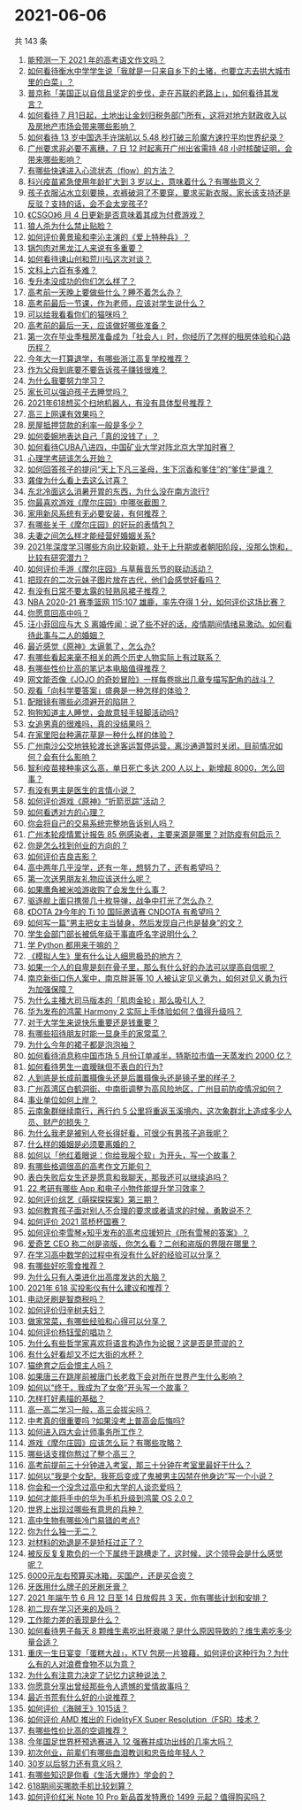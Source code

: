 # 2021-06-06

共 143 条

<!-- BEGIN -->
<!-- 最后更新时间 Sun Jun 06 2021 17:29:27 GMT+0800 (China Standard Time) -->

1. [能预测一下 2021 年的高考语文作文吗？](https://www.zhihu.com/question/451864903)
2. [如何看待衡水中学学生说「我就是一只来自乡下的土猪，也要立志去拱大城市里的白菜」？](https://www.zhihu.com/question/462345321)
3. [普京称「美国正以自信且坚定的步伐，走在苏联的老路上」，如何看待其发言？](https://www.zhihu.com/question/463282858)
4. [如何看待 7
   月1日起，土地出让金划归税务部门所有，这将对地方财政收入以及房地产市场会带来哪些影响？](https://www.zhihu.com/question/463323805)
5. [如何看待 13 岁中国选手许瑞航以 5.48
   秒打破三阶魔方速拧平均世界纪录？](https://www.zhihu.com/question/463234557)
6. [广州要求非必要不离穗，7 日 12 时起离开广州出省需持 48
   小时核酸证明，会带来哪些影响？](https://www.zhihu.com/question/463430613)
7. [有哪些快速进入心流状态（flow）的方法？](https://www.zhihu.com/question/20992764)
8. [科兴疫苗紧急使用年龄扩大到 3 岁以上，意味着什么？有哪些意义？](https://www.zhihu.com/question/463239638)
9. [孩子衣服沾水立刻要换，衣裤破洞了不要穿，要求买新衣服，家长该支持还是反驳？支持的话，会不会太宠孩子?](https://www.zhihu.com/question/459542600)
10. [《CSGO》6 月 4 日更新是否意味着其成为付费游戏？](https://www.zhihu.com/question/463103636)
11. [狼人杀为什么禁止贴脸？](https://www.zhihu.com/question/462970840)
12. [如何评价黄景瑜和李沁主演的《爱上特种兵》？](https://www.zhihu.com/question/462601125)
13. [锅包肉对黑龙江人来说有多重要？](https://www.zhihu.com/question/462784342)
14. [如何看待谏山创和荒川弘这次对谈？](https://www.zhihu.com/question/463257259)
15. [文科上六百有多难？](https://www.zhihu.com/question/350905229)
16. [专升本没成功的你们怎么样了？](https://www.zhihu.com/question/460210637)
17. [高考前一天晚上要做些什么？睡不着怎么办？](https://www.zhihu.com/question/458722775)
18. [高考前最后一节课，作为老师，应该对学生说什么？](https://www.zhihu.com/question/462695709)
19. [可以给我看看你们的猫咪吗？](https://www.zhihu.com/question/462824843)
20. [高考前的最后一天，应该做好哪些准备？](https://www.zhihu.com/question/463408596)
21. [第一次在毕业季租房准备成为「社会人」时，你经历了怎样的租房体验和心路历程？](https://www.zhihu.com/question/461693068)
22. [今年大一打算退学，有哪些浙江高复学校推荐？](https://www.zhihu.com/question/58522765)
23. [作为父母到底要不要告诉孩子赚钱很难？](https://www.zhihu.com/question/461239979)
24. [为什么我要努力学习？](https://www.zhihu.com/question/462192669)
25. [家长可以强迫孩子去睡觉吗？](https://www.zhihu.com/question/463206973)
26. [2021年618想买个扫地机器人，有没有具体型号推荐？](https://www.zhihu.com/question/397698378)
27. [高三上网课有效果吗？](https://www.zhihu.com/question/309967841)
28. [房屋抵押贷款的利率一般是多少？](https://www.zhihu.com/question/387069469)
29. [如何委婉地表达自己「真的没钱了」？](https://www.zhihu.com/question/462984155)
30. [如何看待CUBA八进四，中国矿业大学对阵北京大学加时赛？](https://www.zhihu.com/question/463306896)
31. [心理学考研该怎么开始？](https://www.zhihu.com/question/455742815)
32. [如何回答孩子的提问“天上下凡三圣母，生下沉香和爹住”的“爹住”是谁？](https://www.zhihu.com/question/462277776)
33. [龚俊为什么看上去这么讨喜？](https://www.zhihu.com/question/456646250)
34. [东北冷面这么消暑开胃的东西，为什么没在南方流行?](https://www.zhihu.com/question/462700732)
35. [你最喜欢游戏《摩尔庄园》中哪张截图？](https://www.zhihu.com/question/462564850)
36. [家用新风系统有无必要安装，有何推荐？](https://www.zhihu.com/question/28529319)
37. [有哪些关于《摩尔庄园》的好玩的表情包？](https://www.zhihu.com/question/462564869)
38. [夫妻之间怎么样才能经营好婚姻关系?](https://www.zhihu.com/question/349031552)
39. [2021年深度学习哪些方向比较新颖，处于上升期或者朝阳阶段，没那么饱和，比较有研究潜力？](https://www.zhihu.com/question/460500204)
40. [如何评价手游《摩尔庄园》与草莓音乐节的联动活动？](https://www.zhihu.com/question/463139385)
41. [把现在的二次元妹子图片放在古代，他们会感觉好看吗？](https://www.zhihu.com/question/462903907)
42. [有没有日常不要太露的轻熟风裙子推荐？](https://www.zhihu.com/question/323077384)
43. [NBA 2020-21 赛季篮网 115:107 雄鹿，率先夺得 1
    分，如何评价这场比赛？](https://www.zhihu.com/question/463395654)
44. [你愿意回高中吗？](https://www.zhihu.com/question/453231661)
45. [汪小菲回应与大 S
    离婚传闻：说了些不好的话，疫情期间情绪易激动。如何看待此事与二人的婚姻？](https://www.zhihu.com/question/463252497)
46. [最近感觉《原神》太逼氪了，怎么办?](https://www.zhihu.com/question/463036805)
47. [有哪些看起来毫不相关的两个历史人物实际上有过联系？](https://www.zhihu.com/question/392281921)
48. [有哪些性价比高的笔记本电脑值得推荐？](https://www.zhihu.com/question/322974536)
49. [网文能否像《JOJO
    的奇妙冒险》一样每卷挑出几章专描写配角的战斗？](https://www.zhihu.com/question/463065863)
50. [观看「向科学要答案」盛典是一种怎样的体验？](https://www.zhihu.com/question/463277854)
51. [配眼镜有哪些必须避开的陷阱？](https://www.zhihu.com/question/20123451)
52. [狗狗知道主人睡觉，会故意轻手轻脚活动吗?](https://www.zhihu.com/question/350491086)
53. [女追男真的很难吗，真的没结果吗？](https://www.zhihu.com/question/457364395)
54. [在家里阳台种满花草是一种什么样的体验？](https://www.zhihu.com/question/461296029)
55. [广州南沙公交地铁轮渡长途客运暂停运营，离沙通道暂时关闭，目前情况如何？会有什么影响？](https://www.zhihu.com/question/463278387)
56. [智利疫苗接种率这么高，单日死亡多达 200 人以上，新增超
    8000，怎么回事？](https://www.zhihu.com/question/463115629)
57. [有没有男主是医生的言情小说？](https://www.zhihu.com/question/370530816)
58. [如何评价游戏《原神》“折箭觅踪”活动？](https://www.zhihu.com/question/461653474)
59. [如何看透对方的心理？](https://www.zhihu.com/question/455593731)
60. [你会将自己的交易系统完整地告诉别人吗？](https://www.zhihu.com/question/462350634)
61. [广州本轮疫情累计报告 85
    例感染者，主要来源是哪里？对防疫有何启示？](https://www.zhihu.com/question/463254288)
62. [你是怎么找到创业的方向的？](https://www.zhihu.com/question/25857988)
63. [如何评价吉良吉影？](https://www.zhihu.com/question/23771796)
64. [高中两年几乎没学，还有一年，想努力了，还有希望吗？](https://www.zhihu.com/question/462084525)
65. [第一次送男朋友礼物应该送什么呢？](https://www.zhihu.com/question/320207842)
66. [如果鹰角被米哈游收购了会发生什么事？](https://www.zhihu.com/question/462537017)
67. [驱逐舰上面只携带几十枚导弹，战争中打光了怎么办？](https://www.zhihu.com/question/39027069)
68. [《DOTA 2》今年的 Ti 10 国际邀请赛 CNDOTA
    有希望吗？](https://www.zhihu.com/question/459216552)
69. [如何写一篇“男主把女主当替身，然后发现自己也是替身”的文？](https://www.zhihu.com/question/437395484)
70. [学生会部门部长被低年级干事直呼名字说明什么？](https://www.zhihu.com/question/21999602)
71. [学 Python 都用来干嘛的？](https://www.zhihu.com/question/34098079)
72. [《模拟人生》里有什么让人细思极恐的地方？](https://www.zhihu.com/question/264106033)
73. [如果一个人的自卑是刻在骨子里，那么有什么好的办法可以提高自信呢？](https://www.zhihu.com/question/461396765)
74. [南京新街口伤人案中，南京胖哥等 10
    人被认定见义勇为，如何对见义勇为行为加强保障？](https://www.zhihu.com/question/462770395)
75. [为什么主播大司马版本的「肌肉金轮」那么吸引人？](https://www.zhihu.com/question/461688762)
76. [华为发布的鸿蒙 Harmony 2
    实际上手体验如何？值得升级吗？](https://www.zhihu.com/question/458633364)
77. [对于大学生来说快乐重要还是钱重要？](https://www.zhihu.com/question/457081209)
78. [有哪些招待朋友时能一显身手的家常菜？](https://www.zhihu.com/question/28037354)
79. [为什么今年的裙子都是泡泡袖？](https://www.zhihu.com/question/397465205)
80. [如何看待消息称中国市场 5 月份订单减半，特斯拉市值一天蒸发约 2000
    亿？](https://www.zhihu.com/question/463066556)
81. [如何看待男生一直暧昧但不表白的行为?](https://www.zhihu.com/question/314211216)
82. [人到底是长成前置摄像头还是后置摄像头还是镜子里的样子？](https://www.zhihu.com/question/66063294)
83. [广州荔湾区白鹤洞街、中南街调整为高风险地区，广州目前防疫情况如何？](https://www.zhihu.com/question/462683954)
84. [事业单位如何上岸？](https://www.zhihu.com/question/345511835)
85. [云南象群继续南行，再行约 5
    公里将重返玉溪境内，这次象群北上造成多少人员、财产的损失？](https://www.zhihu.com/question/463102060)
86. [为什么我老是被别人夸长得好看，可很少有男孩子追我呢？](https://www.zhihu.com/question/319027663)
87. [什么样的婚姻是必须要离婚的？](https://www.zhihu.com/question/320021757)
88. [如何以「他红着眼说：你给我服个软」为开头，写一个故事？](https://www.zhihu.com/question/460697101)
89. [有哪些格调很高的高考作文万能句？](https://www.zhihu.com/question/265353821)
90. [表白失败后女生还是愿意和我聊天，那我还可以继续追吗？](https://www.zhihu.com/question/367730793)
91. [22 考研有哪些 App 和电子小物件能提升学习效率？](https://www.zhihu.com/question/462935512)
92. [如何评价综艺《萌探探探案》第三期？](https://www.zhihu.com/question/462341726)
93. [如何教育孩子面对别人不合理的要求或者请求的时候，勇敢说不？](https://www.zhihu.com/question/460662042)
94. [如何评价 2021 蓝桥杯国赛？](https://www.zhihu.com/question/463261567)
95. [如何评价李雪琴×知乎发布的高考应援短片《所有雪琴的答案》？](https://www.zhihu.com/question/463097533)
96. [爱奇艺 CEO 称二创是盗版，你怎么看？二创和盗版的界限在哪里？](https://www.zhihu.com/question/463058796)
97. [在学习高中数学的过程中有没有什么好的经验可以分享？](https://www.zhihu.com/question/24681105)
98. [有哪些好吃零食推荐？](https://www.zhihu.com/question/453646089)
99. [为什么只有人类进化出高度发达的大脑？](https://www.zhihu.com/question/20323967)
100. [2021年 618 买投影仪有什么建议和推荐？](https://www.zhihu.com/question/458826447)
101. [电动牙刷是智商税吗？](https://www.zhihu.com/question/60799591)
102. [如何评价归辛树夫妇？](https://www.zhihu.com/question/296356537)
103. [做家常菜，有哪些经验和心得可以分享？](https://www.zhihu.com/question/19760437)
104. [如何评价杨钰莹的唱功？](https://www.zhihu.com/question/23503608)
105. [为什么有些哲学家喜欢将语言构造作为论据？这是否是荒谬的？](https://www.zhihu.com/question/456701631)
106. [有什么好看却又不烂大街的水杯？](https://www.zhihu.com/question/65459802)
107. [猫绝育之后会恨主人吗？](https://www.zhihu.com/question/420799616)
108. [如果唐三在跳崖前被唐门长老救下会对所在世界产生什么影响？](https://www.zhihu.com/question/461272805)
109. [如何以“终于，我成为了女帝”开头写一个故事？](https://www.zhihu.com/question/405355755)
110. [怎样打好素描的基础？](https://www.zhihu.com/question/26444779)
111. [高一高二学习一般，高三会拔尖吗？](https://www.zhihu.com/question/461416493)
112. [中考真的很重要吗 ?如果没考上普高会后悔吗?](https://www.zhihu.com/question/461082126)
113. [如何进入四大会计师事务所工作？](https://www.zhihu.com/question/310191544)
114. [游戏《摩尔庄园》应该怎么玩？有哪些攻略？](https://www.zhihu.com/question/371309327)
115. [哪些话支撑你熬过了整个高三？](https://www.zhihu.com/question/398139905)
116. [高考前提前三十分钟进入考室，那三十分钟在考室里最好干什么？](https://www.zhihu.com/question/438598661)
117. [如何以“我是个女配，我死后变成了鬼被男主囚禁在他身边”写一个小说？](https://www.zhihu.com/question/448069836)
118. [你会和一个没念过高中和大学的人谈恋爱吗？](https://www.zhihu.com/question/462293257)
119. [如何才能将手中的华为手机升级到鸿蒙 OS 2.0？](https://www.zhihu.com/question/436295623)
120. [世界上出现过哪些有意思的兵种？](https://www.zhihu.com/question/419256945)
121. [高中生物有哪些冷门易错的考点?](https://www.zhihu.com/question/447559813)
122. [你为什么独一无二？](https://www.zhihu.com/question/463105888)
123. [对材料的劝退是不是矫枉过正了？](https://www.zhihu.com/question/462787240)
124. [被反反复复欺负的一个下属终于跳槽走了，这时候，这个领导会是什么感觉呢？](https://www.zhihu.com/question/419717401)
125. [6000元左右预算买冰箱，买国产，还是买合资？](https://www.zhihu.com/question/427992113)
126. [牙医用什么牌子的牙刷牙膏？](https://www.zhihu.com/question/21064394)
127. [2021 年端午节 6 月 12 日至 14 日放假共 3
     天，你有哪些计划和安排？](https://www.zhihu.com/question/461518659)
128. [初二现在学习还来的及吗？](https://www.zhihu.com/question/460694660)
129. [工作能力差的表现是什么？](https://www.zhihu.com/question/272082217)
130. [如何看待男子每天 8
     颗维生素吃出肝衰竭？是什么原因导致的？维生素吃多少量合适？](https://www.zhihu.com/question/463004931)
131. [重庆一生日宴变「蛋糕大战」，KTV
     包房一片狼藉，如何评价这种行为？为什么有的人对浪费食物不以为意？](https://www.zhihu.com/question/463080691)
132. [为什么有注意力决定了记忆力这种说法？](https://www.zhihu.com/question/453067685)
133. [你愿意分享出曾经那些令人遗憾的爱情故事吗？](https://www.zhihu.com/question/461039473)
134. [最近书荒有什么好的小说推荐？](https://www.zhihu.com/question/454175132)
135. [如何评价《海贼王》1015话？](https://www.zhihu.com/question/463011991)
136. [如何评价 AMD 推出的 FidelityFX Super
     Resolution（FSR）技术？](https://www.zhihu.com/question/462609402)
137. [有哪些性价比高的空调推荐？](https://www.zhihu.com/question/393218413)
138. [今年国足世界杯预选赛进入 12 强赛并成功出线的几率大吗？](https://www.zhihu.com/question/458794320)
139. [初次创业，前辈们有哪些血泪教训和忠告给年轻人？](https://www.zhihu.com/question/456798060)
140. [30岁以后努力还有意义吗？](https://www.zhihu.com/question/461708777)
141. [有哪些知识是你看《生活大爆炸》学会的？](https://www.zhihu.com/question/321167011)
142. [618期间买哪款手机比较划算？](https://www.zhihu.com/question/463120125)
143. [如何评价红米 Note 10 Pro 新品首发特惠价 1499
     元起？值得购买吗？](https://www.zhihu.com/question/461503607)

<!-- END -->
